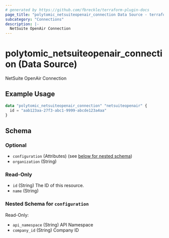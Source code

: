 ```yaml
---
# generated by https://github.com/fbreckle/terraform-plugin-docs
page_title: "polytomic_netsuiteopenair_connection Data Source - terraform-provider-polytomic"
subcategory: "Connections"
description: |-
  NetSuite OpenAir Connection
---
```


# polytomic_netsuiteopenair_connection (Data Source)

NetSuite OpenAir Connection

## Example Usage

```terraform
data "polytomic_netsuiteopenair_connection" "netsuiteopenair" {
  id = "aab123aa-27f3-abc1-9999-abcde123a4aa"
}
```

<!-- schema generated by tfplugindocs -->
## Schema

### Optional

- `configuration` (Attributes) (see [below for nested schema](#nestedatt--configuration))
- `organization` (String)

### Read-Only

- `id` (String) The ID of this resource.
- `name` (String)

<a id="nestedatt--configuration"></a>
### Nested Schema for `configuration`

Read-Only:

- `api_namespace` (String) API Namespace
- `company_id` (String) Company ID


